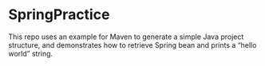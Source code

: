 # SpringPractice
This repo uses an example for Maven to generate a simple Java project structure, and demonstrates how to retrieve Spring bean and prints a “hello world” string.
